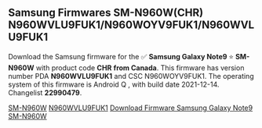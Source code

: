<h2>Samsung Firmwares SM-N960W(CHR) N960WVLU9FUK1/N960WOYV9FUK1/N960WVLU9FUK1</h2>
Download the Samsung firmware for the ✅ <strong>Samsung Galaxy Note9 </strong> ⭐ <strong>SM-N960W</strong> with product code <strong>CHR</strong> <strong> from Canada</strong>. This firmware has version number PDA <strong>N960WVLU9FUK1</strong> and CSC N960WOYV9FUK1. The operating system of this firmware is Android Q , with build date 2021-12-14. Changelist <strong>22990479</strong>.


[SM-N960W](https://samfirm.shop/samsung/model/SM-N960W)
[N960WVLU9FUK1](https://samfirm.shop/samsung/pda/N960WVLU9FUK1)
[Download Firmware Samsung Galaxy Note9 SM-N960W](https://samfirm.shop/samsung/firmware/482091)

